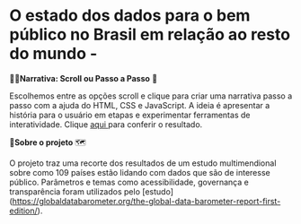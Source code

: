# O estado dos dados para o bem público no Brasil em relação ao resto do mundo - 


👩‍💻**Narrativa: Scroll ou Passo a Passo** :feet:

Escolhemos entre as opções scroll e clique para criar uma narrativa passo a passo com a ajuda do HTML, CSS e JavaScript. A ideia é apresentar a história para o usuário em etapas e experimentar ferramentas de interatividade. Clique [aqui ](https://erikayukari.github.io/scroll/scroll/) para conferir o resultado. 

🎲**Sobre o projeto** 🗺

O projeto traz uma recorte dos resultados de um estudo multimendional sobre como  109 países estão lidando com dados que são de interesse público. Parâmetros e temas como acessibilidade, governança e transparência foram utilizados pelo [estudo] (https://globaldatabarometer.org/the-global-data-barometer-report-first-edition/).

